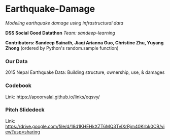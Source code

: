 # Earthquake-Damage
*Modeling earthquake damage using infrastructural data*

**DSS Social Good Datathon**
*Team: sandeep-learning*

**Contributors: Sandeep Sainath, Jiaqi Arianna Guo, Christine Zhu, Yuyang Zhong** 
(ordered by Python's random.sample function)

### Our Data
2015 Nepal Earthquake Data: Building structure, ownership, use, & damages

### Codebook
Link: https://apoorvalal.github.io/links/eqsvy/

### Pitch Slidedeck
Link: https://drive.google.com/file/d/18d1KHEHkXZT6MQ3TvlXrRjm40Krbk0CB/view?usp=sharing
